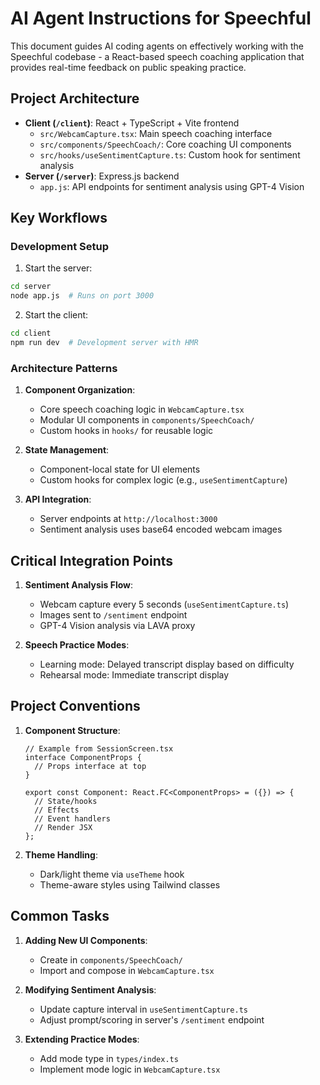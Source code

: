 # AI Agent Instructions for Speechful

This document guides AI coding agents on effectively working with the Speechful codebase - a React-based speech coaching application that provides real-time feedback on public speaking practice.

## Project Architecture

- **Client (`/client`)**: React + TypeScript + Vite frontend
  - `src/WebcamCapture.tsx`: Main speech coaching interface
  - `src/components/SpeechCoach/`: Core coaching UI components
  - `src/hooks/useSentimentCapture.ts`: Custom hook for sentiment analysis
- **Server (`/server`)**: Express.js backend
  - `app.js`: API endpoints for sentiment analysis using GPT-4 Vision

## Key Workflows

### Development Setup

1. Start the server:

```bash
cd server
node app.js  # Runs on port 3000
```

2. Start the client:

```bash
cd client
npm run dev  # Development server with HMR
```

### Architecture Patterns

1. **Component Organization**:

   - Core speech coaching logic in `WebcamCapture.tsx`
   - Modular UI components in `components/SpeechCoach/`
   - Custom hooks in `hooks/` for reusable logic

2. **State Management**:

   - Component-local state for UI elements
   - Custom hooks for complex logic (e.g., `useSentimentCapture`)

3. **API Integration**:
   - Server endpoints at `http://localhost:3000`
   - Sentiment analysis uses base64 encoded webcam images

## Critical Integration Points

1. **Sentiment Analysis Flow**:

   - Webcam capture every 5 seconds (`useSentimentCapture.ts`)
   - Images sent to `/sentiment` endpoint
   - GPT-4 Vision analysis via LAVA proxy

2. **Speech Practice Modes**:
   - Learning mode: Delayed transcript display based on difficulty
   - Rehearsal mode: Immediate transcript display

## Project Conventions

1. **Component Structure**:

   ```tsx
   // Example from SessionScreen.tsx
   interface ComponentProps {
     // Props interface at top
   }

   export const Component: React.FC<ComponentProps> = ({}) => {
     // State/hooks
     // Effects
     // Event handlers
     // Render JSX
   };
   ```

2. **Theme Handling**:
   - Dark/light theme via `useTheme` hook
   - Theme-aware styles using Tailwind classes

## Common Tasks

1. **Adding New UI Components**:

   - Create in `components/SpeechCoach/`
   - Import and compose in `WebcamCapture.tsx`

2. **Modifying Sentiment Analysis**:

   - Update capture interval in `useSentimentCapture.ts`
   - Adjust prompt/scoring in server's `/sentiment` endpoint

3. **Extending Practice Modes**:
   - Add mode type in `types/index.ts`
   - Implement mode logic in `WebcamCapture.tsx`
